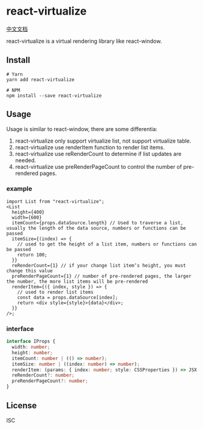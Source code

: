 # react-virtualize
[中文文档](https://github.com/junqiuzhang/react-virtualize/blob/master/README_zh-CN.md)

react-virtualize is a virtual rendering library like react-window.

## Install

```
# Yarn
yarn add react-virtualize

# NPM
npm install --save react-virtualize
```

## Usage

Usage is similar to react-window, there are some differentia:

1. react-virtualize only support virtualize list, not support virtualize table.
2. react-virtualize use renderItem function to render list items.
3. react-virtualize use reRenderCount to determine if list updates are needed.
4. react-virtualize use preRenderPageCount to control the number of pre-rendered pages.

### example

```tsx
import List from "react-virtualize";
<List
  height={400}
  width={600}
  itemCount={props.dataSource.length} // Used to traverse a list, usually the length of the data source, numbers or functions can be passed
  itemSize={(index) => {
    // used to get the height of a list item, numbers or functions can be passed
    return 100;
  }}
  reRenderCount={1} // if your change list item‘s height, you must change this value
  preRenderPageCount={1} // number of pre-rendered pages, the larger the number, the more list items will be pre-rendered
  renderItem={({ index, style }) => {
    // used to render list items
    const data = props.dataSource[index];
    return <div style={style}>{data}</div>;
  }}
/>;
```

### interface

```ts
interface IProps {
  width: number;
  height: number;
  itemCount: number | (() => number);
  itemSize: number | ((index: number) => number);
  renderItem: (params: { index: number; style: CSSProperties }) => JSX.Element;
  reRenderCount?: number;
  preRenderPageCount?: number;
}
```

## License

ISC
